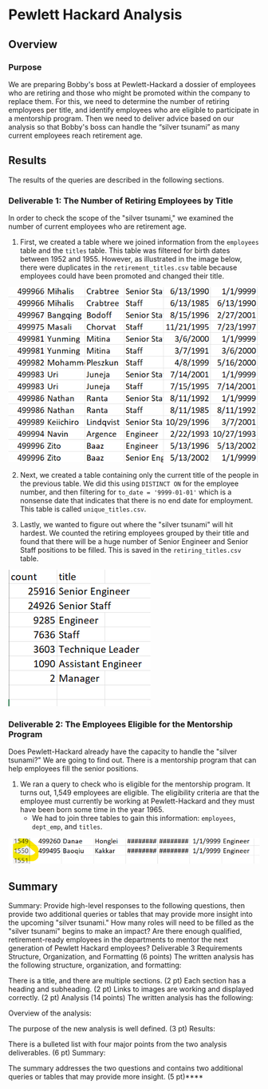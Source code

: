 # Pewlett Hackard Analysis

## Overview

### Purpose
We are preparing Bobby's boss at Pewlett-Hackard a dossier of employees who are retiring and those who might be promoted within the company to replace them. For this, we need to determine the number of retiring employees per title, and identify employees who are eligible to participate in a mentorship program. Then we need to deliver advice based on our analysis so that Bobby's boss can handle the “silver tsunami” as many current employees reach retirement age.

## Results

The results of the queries are described in the following sections.

### Deliverable 1: The Number of Retiring Employees by Title 

In order to check the scope of the "silver tsunami," we examined the number of current employees who are retirement age. 

1. First, we created a table where we joined information from the `employees` table and the `titles` table. This table was filtered for birth dates between 1952 and 1955. However, as illustrated in the image below, there were duplicates in the `retirement_titles.csv` table because employees could have been promoted and changed their title.

![There are duplicates in the retirement_titles table](https://github.com/saramcel/Pewlett-Hackard-Analysis/blob/414bd42fd70fdc5b8d81e65347a83b812a2b8fc2/Resources/table1.png)

2. Next, we created a table containing only the current title of the people in the previous table. We did this using `DISTINCT ON` for the employee number, and then filtering for `to_date = '9999-01-01'` which is a nonsense date that indicates that there is no end date for employment. This table is called `unique_titles.csv`.

3. Lastly, we wanted to figure out where the "silver tsunami" will hit hardest. We counted the retiring employees grouped by their title and found that there will be a huge number of Senior Engineer and Senior Staff positions to be filled. This is saved in the `retiring_titles.csv` table.

![There are many senior positions that will be vacated.](https://github.com/saramcel/Pewlett-Hackard-Analysis/blob/414bd42fd70fdc5b8d81e65347a83b812a2b8fc2/Resources/table2.png)

### Deliverable 2: The Employees Eligible for the Mentorship Program

Does Pewlett-Hackard already have the capacity to handle the "silver tsunami?" We are going to find out. There is a mentorship program that can help employees fill the senior positions. 

1. We ran a query to check who is eligible for the mentorship program. It turns out, 1,549 employees are eligible. The eligibility criteria are that the employee must currently be working at Pewlett-Hackard and they must have been born some time in the year 1965. 
   - We had to join three tables to gain this information: `employees`, `dept_emp`, and `titles`. 

![There are not enough people (1549, there's a header) in the company who can be mentored to fill the positions.](https://github.com/saramcel/Pewlett-Hackard-Analysis/blob/414bd42fd70fdc5b8d81e65347a83b812a2b8fc2/Resources/table3.png)

## Summary

Summary: Provide high-level responses to the following questions, then provide two additional queries or tables that may provide more insight into the upcoming "silver tsunami."
How many roles will need to be filled as the "silver tsunami" begins to make an impact?
Are there enough qualified, retirement-ready employees in the departments to mentor the next generation of Pewlett Hackard employees?
Deliverable 3 Requirements
Structure, Organization, and Formatting (6 points)
The written analysis has the following structure, organization, and formatting:

There is a title, and there are multiple sections. (2 pt)
Each section has a heading and subheading. (2 pt)
Links to images are working and displayed correctly. (2 pt)
Analysis (14 points)
The written analysis has the following:

Overview of the analysis:

The purpose of the new analysis is well defined. (3 pt)
Results:

There is a bulleted list with four major points from the two analysis deliverables. (6 pt)
Summary:

The summary addresses the two questions and contains two additional queries or tables that may provide more insight. (5 pt)****
